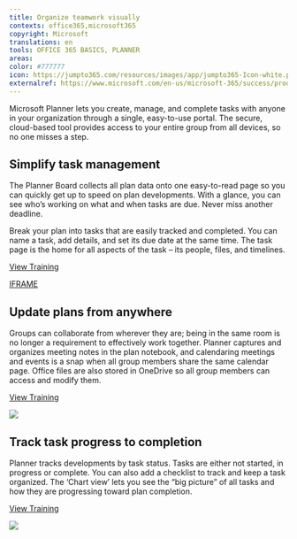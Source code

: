 ```yaml
---
title: Organize teamwork visually
contexts: office365,microsoft365
copyright: Microsoft
translations: en
tools: OFFICE 365 BASICS, PLANNER
areas: 
color: #777777
icon: https://jumpto365.com/resources/images/app/jumpto365-Icon-white.png
externalref: https://www.microsoft.com/en-us/microsoft-365/success/productivitylibrary/organize-teamwork-visually
---
```

Microsoft Planner lets you create, manage, and complete tasks with anyone in your organization through a single, easy-to-use portal. The secure, cloud-based tool provides access to your entire group from all devices, so no one misses a step.


## Simplify task management

The Planner Board collects all plan data onto one easy-to-read page so you can quickly get up to speed on plan developments. With a glance, you can see who’s working on what and when tasks are due. Never miss another deadline.

Break your plan into tasks that are easily tracked and completed. You can name a task, add details, and set its due date at the same time. The task page is the home for all aspects of the task – its people, files, and timelines.

[View Training](https://support.office.com/article/Add-tasks-to-a-plan-c27dc8df-3c00-43ab-89a7-10ab5d72ba9c)

[IFRAME](https://www.microsoft.com/en-us/videoplayer/embed/RE1UKaw)

## Update plans from anywhere

Groups can collaborate from wherever they are; being in the same room is no longer a requirement to effectively work together. Planner captures and organizes meeting notes in the plan notebook, and calendaring meetings and events is a snap when all group members share the same calendar page. Office files are also stored in OneDrive so all group members can access and modify them.

[View Training](https://support.office.com/article/Collaborate-with-your-team-using-Microsoft-Planner-ce6bc5de-e267-4918-8443-cdede63f63e0)

![](http://img-prod-cms-rt-microsoft-com.akamaized.net/cms/api/am/imageFileData/RE1RkuO?ver=cbfd)

## Track task progress to completion

Planner tracks developments by task status. Tasks are either not started, in progress or complete. You can also add a checklist to track and keep a task organized. The ‘Chart view’ lets you see the “big picture” of all tasks and how they are progressing toward plan completion.

[View Training](https://support.office.com/article/View-your-plan-s-progress-7fee6495-d9c3-489a-8ae4-345804d2035c)

![](http://img-prod-cms-rt-microsoft-com.akamaized.net/cms/api/am/imageFileData/RE1RoGa?ver=5514)

